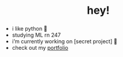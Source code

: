 <h1 align="center">hey!</h1>
<h3 align="center"></h3>

- i like python 🐍
- studying ML rn 247
- i’m currently working on [secret project] 👀
- check out my [portfolio](https://jyoon.dev)

<!--
**jaykzu/jaykzu** is a ✨ _special_ ✨ repository because its `README.md` (this file) appears on your GitHub profile.

Here are some ideas to get you started:

- 🔭 I’m currently working on ...
- 🌱 I’m currently learning ...
- 👯 I’m looking to collaborate on ...
- 🤔 I’m looking for help with ...
- 💬 Ask me about ...
- 📫 How to reach me: ...
- 😄 Pronouns: ...
- ⚡ Fun fact: ...
-->
